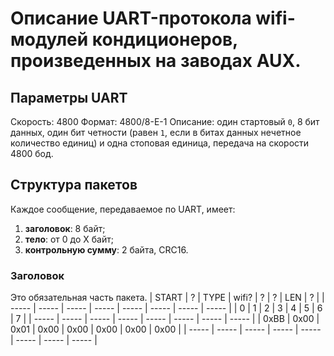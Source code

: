 # Описание UART-протокола wifi-модулей кондиционеров, произведенных на заводах AUX.

## Параметры UART
Скорость: 4800
Формат: 4800/8-E-1
Описание: один стартовый `0`, 8 бит данных, один бит четности (равен `1`, если в битах данных нечетное количество единиц) и одна стоповая единица, передача на скорости 4800 бод.

## Структура пакетов
Каждое сообщение, передаваемое по UART, имеет:
1. **заголовок**: 8 байт;
2. **тело**: от 0 до X байт;
3. **контрольную сумму**: 2 байта, CRC16.

### Заголовок
Это обязательная часть пакета.
| START |   ?   | TYPE  | wifi? |   ?   |   ?   |  LEN  |   ?   |
| ----- | ----- | ----- | ----- | ----- | ----- | ----- | ----- |
|   0   |   1   |   2   |   3   |   4   |   5   |   6   |   7   |
| ----- | ----- | ----- | ----- | ----- | ----- | ----- | ----- |
|  0xBB |  0x00 |  0x01 |  0x00 |  0x00 |  0x00 |  0x00 |  0x00 |
| ----- | ----- | ----- | ----- | ----- | ----- | ----- | ----- |


